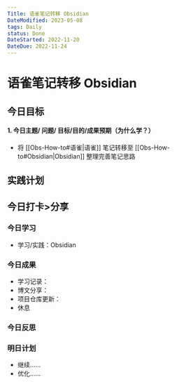 ```yaml
---
Title: 语雀笔记转移 Obsidian
DateModified: 2023-05-08
tags: Daily
status: Done
DateStarted: 2022-11-20
DateDue: 2022-11-24
---
```


# 语雀笔记转移 Obsidian

## 今日目标

#### 1. 今日主题/ 问题/ 目标/目的/成果预期（**为什么学**？）

- 将 [[Obs-How-to#语雀|语雀]] 笔记转移至 [[Obs-How-to#Obsidian|Obsidian]] 整理完善笔记思路

## 实践计划

## 今日打卡>分享

### 今日学习

- 学习/实践：Obsidian

### 今日成果

- 学习记录：
- 博文分享：
- 项目仓库更新：
- 休息

### 今日反思

### 明日计划

- 继续……
- 优化……
